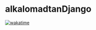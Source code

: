 # alkalomadtanDjango
[![wakatime](https://wakatime.com/badge/user/0ec14411-be49-464a-9639-0907ad5f39a6/project/61257642-a2e0-450e-9857-f2db7d6278f9.svg)](https://wakatime.com/badge/user/0ec14411-be49-464a-9639-0907ad5f39a6/project/61257642-a2e0-450e-9857-f2db7d6278f9)
